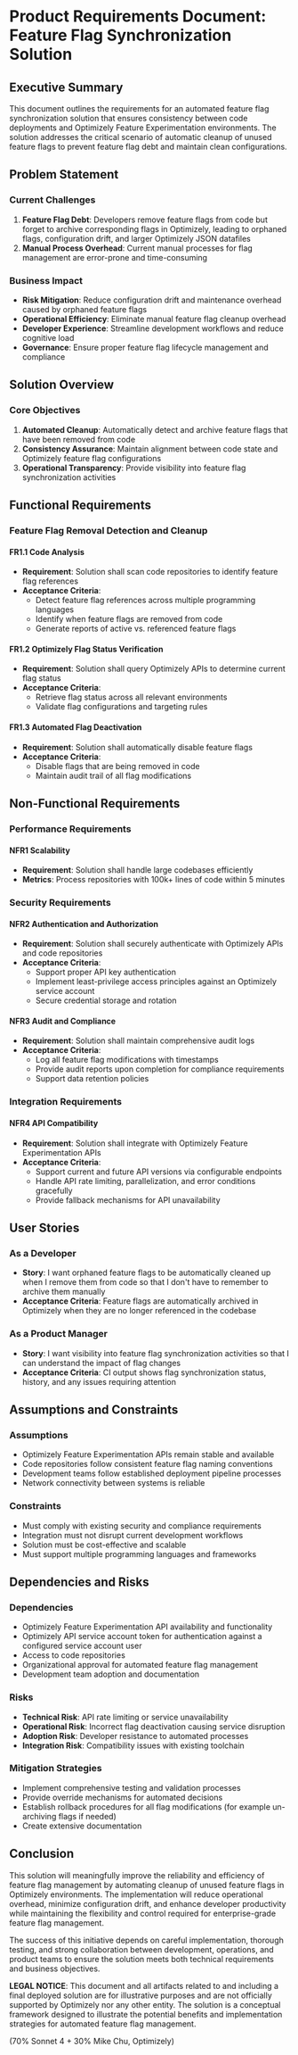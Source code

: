 # Product Requirements Document: Feature Flag Synchronization Solution

## Executive Summary

This document outlines the requirements for an automated feature flag synchronization solution that ensures consistency between code deployments and Optimizely Feature Experimentation environments. The solution addresses the critical scenario of automatic cleanup of unused feature flags to prevent feature flag debt and maintain clean configurations.

## Problem Statement

### Current Challenges

1. **Feature Flag Debt**: Developers remove feature flags from code but forget to archive corresponding flags in Optimizely, leading to orphaned flags, configuration drift, and larger Optimizely JSON datafiles
2. **Manual Process Overhead**: Current manual processes for flag management are error-prone and time-consuming

### Business Impact

- **Risk Mitigation**: Reduce configuration drift and maintenance overhead caused by orphaned feature flags
- **Operational Efficiency**: Eliminate manual feature flag cleanup overhead
- **Developer Experience**: Streamline development workflows and reduce cognitive load
- **Governance**: Ensure proper feature flag lifecycle management and compliance

## Solution Overview

### Core Objectives

1. **Automated Cleanup**: Automatically detect and archive feature flags that have been removed from code
2. **Consistency Assurance**: Maintain alignment between code state and Optimizely feature flag configurations
3. **Operational Transparency**: Provide visibility into feature flag synchronization activities

## Functional Requirements

### Feature Flag Removal Detection and Cleanup

#### FR1.1 Code Analysis
- **Requirement**: Solution shall scan code repositories to identify feature flag references
- **Acceptance Criteria**: 
  - Detect feature flag references across multiple programming languages
  - Identify when feature flags are removed from code
  - Generate reports of active vs. referenced feature flags

#### FR1.2 Optimizely Flag Status Verification
- **Requirement**: Solution shall query Optimizely APIs to determine current flag status
- **Acceptance Criteria**:
  - Retrieve flag status across all relevant environments
  - Validate flag configurations and targeting rules

#### FR1.3 Automated Flag Deactivation
- **Requirement**: Solution shall automatically disable feature flags
- **Acceptance Criteria**:
  - Disable flags that are being removed in code
  - Maintain audit trail of all flag modifications

## Non-Functional Requirements

### Performance Requirements

#### NFR1 Scalability
- **Requirement**: Solution shall handle large codebases efficiently
- **Metrics**: Process repositories with 100k+ lines of code within 5 minutes

### Security Requirements

#### NFR2 Authentication and Authorization
- **Requirement**: Solution shall securely authenticate with Optimizely APIs and code repositories
- **Acceptance Criteria**:
  - Support proper API key authentication
  - Implement least-privilege access principles against an Optimizely service account
  - Secure credential storage and rotation

#### NFR3 Audit and Compliance
- **Requirement**: Solution shall maintain comprehensive audit logs
- **Acceptance Criteria**:
  - Log all feature flag modifications with timestamps
  - Provide audit reports upon completion for compliance requirements
  - Support data retention policies

### Integration Requirements

#### NFR4 API Compatibility
- **Requirement**: Solution shall integrate with Optimizely Feature Experimentation APIs
- **Acceptance Criteria**:
  - Support current and future API versions via configurable endpoints
  - Handle API rate limiting, parallelization, and error conditions gracefully
  - Provide fallback mechanisms for API unavailability

## User Stories

### As a Developer
- **Story**: I want orphaned feature flags to be automatically cleaned up when I remove them from code so that I don't have to remember to archive them manually
- **Acceptance Criteria**: Feature flags are automatically archived in Optimizely when they are no longer referenced in the codebase

### As a Product Manager
- **Story**: I want visibility into feature flag synchronization activities so that I can understand the impact of flag changes
- **Acceptance Criteria**: CI output shows flag synchronization status, history, and any issues requiring attention

## Assumptions and Constraints

### Assumptions
- Optimizely Feature Experimentation APIs remain stable and available
- Code repositories follow consistent feature flag naming conventions
- Development teams follow established deployment pipeline processes
- Network connectivity between systems is reliable

### Constraints
- Must comply with existing security and compliance requirements
- Integration must not disrupt current development workflows
- Solution must be cost-effective and scalable
- Must support multiple programming languages and frameworks

## Dependencies and Risks

### Dependencies
- Optimizely Feature Experimentation API availability and functionality
- Optimizely API service account token for authentication against a configured service account user
- Access to code repositories
- Organizational approval for automated feature flag management
- Development team adoption and documentation

### Risks
- **Technical Risk**: API rate limiting or service unavailability
- **Operational Risk**: Incorrect flag deactivation causing service disruption
- **Adoption Risk**: Developer resistance to automated processes
- **Integration Risk**: Compatibility issues with existing toolchain

### Mitigation Strategies
- Implement comprehensive testing and validation processes
- Provide override mechanisms for automated decisions 
- Establish rollback procedures for all flag modifications (for example un-archiving flags if needed)
- Create extensive documentation

## Conclusion

This solution will meaningfully improve the reliability and efficiency of feature flag management by automating cleanup of unused feature flags in Optimizely environments. The implementation will reduce operational overhead, minimize configuration drift, and enhance developer productivity while maintaining the flexibility and control required for enterprise-grade feature flag management.

The success of this initiative depends on careful implementation, thorough testing, and strong collaboration between development, operations, and product teams to ensure the solution meets both technical requirements and business objectives.

**LEGAL NOTICE**: This document and all artifacts related to and including a final deployed solution are for illustrative purposes and are not officially supported by Optimizely nor any other entity. The solution is a conceptual framework designed to illustrate the potential benefits and implementation strategies for automated feature flag management.

(70% Sonnet 4 + 30% Mike Chu, Optimizely)